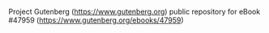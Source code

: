 Project Gutenberg (https://www.gutenberg.org) public repository for eBook #47959 (https://www.gutenberg.org/ebooks/47959)
